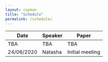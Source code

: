 ```yaml
---
layout: cayman
title: "Schedule"
permalink: /schedule/
--- 
```


Date | Speaker | Paper
------------ | ------------- | -------------
TBA | TBA | TBA
24/06/2020 | Natasha | Initial meeting
